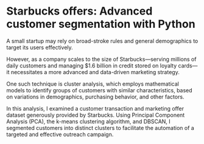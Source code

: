 # Starbucks offers: Advanced customer segmentation with Python

A small startup may rely on broad-stroke rules and general demographics to target its users effectively.  

However, as a company scales to the size of Starbucks—serving millions of daily customers and managing $1.6 billion in credit stored on loyalty cards—it necessitates a more advanced and data-driven marketing strategy.  

One such technique is cluster analysis, which employs mathematical models to identify groups of customers with similar characteristics, based on variations in demographics, purchasing behavior, and other factors.  

In this analysis, I examined a customer transaction and marketing offer dataset generously provided by Starbucks. Using Principal Component Analysis (PCA), the k-means clustering algorithm, and DBSCAN, I segmented customers into distinct clusters to facilitate the automation of a targeted and effective outreach campaign.  
